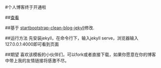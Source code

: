 #个人博客终于开通啦

##[查看](https://linzhiming0826.github.io/)

##基于 [startbootstrap-clean-blog-jekyll](https://github.com/BlackrockDigital/startbootstrap-clean-blog-jekyll)修改.

##运行方法
  先安装jekyll，在命令行下，输入jekyll serve，浏览器输入127.0.0.1:4000即可看到页面

##期望
  喜欢该模板的小伙伴们，可以fork或者直接下载，如果你愿意在你的博客中带上我的友情链接将感激不尽。
